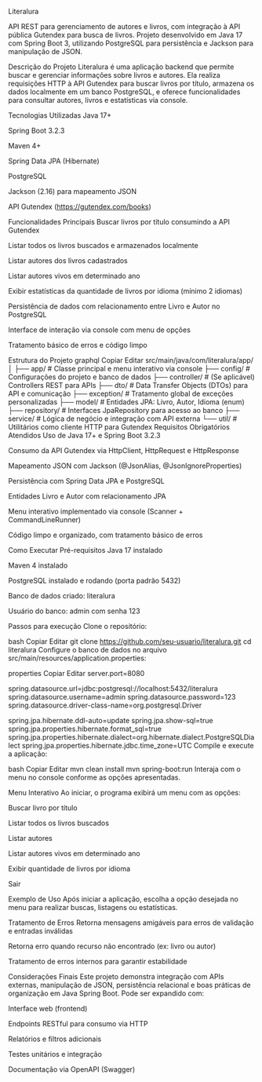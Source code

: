 Literalura

API REST para gerenciamento de autores e livros, com integração à API pública Gutendex para busca de livros. Projeto desenvolvido em Java 17 com Spring Boot 3, utilizando PostgreSQL para persistência e Jackson para manipulação de JSON.

Descrição do Projeto
Literalura é uma aplicação backend que permite buscar e gerenciar informações sobre livros e autores. Ela realiza requisições HTTP à API Gutendex para buscar livros por título, armazena os dados localmente em um banco PostgreSQL, e oferece funcionalidades para consultar autores, livros e estatísticas via console.

Tecnologias Utilizadas
Java 17+

Spring Boot 3.2.3

Maven 4+

Spring Data JPA (Hibernate)

PostgreSQL

Jackson (2.16) para mapeamento JSON

API Gutendex (https://gutendex.com/books)

Funcionalidades Principais
Buscar livros por título consumindo a API Gutendex

Listar todos os livros buscados e armazenados localmente

Listar autores dos livros cadastrados

Listar autores vivos em determinado ano

Exibir estatísticas da quantidade de livros por idioma (mínimo 2 idiomas)

Persistência de dados com relacionamento entre Livro e Autor no PostgreSQL

Interface de interação via console com menu de opções

Tratamento básico de erros e código limpo

Estrutura do Projeto
graphql
Copiar
Editar
src/main/java/com/literalura/app/
│
├── app/              # Classe principal e menu interativo via console
├── config/           # Configurações do projeto e banco de dados
├── controller/       # (Se aplicável) Controllers REST para APIs
├── dto/              # Data Transfer Objects (DTOs) para API e comunicação
├── exception/        # Tratamento global de exceções personalizadas
├── model/            # Entidades JPA: Livro, Autor, Idioma (enum)
├── repository/       # Interfaces JpaRepository para acesso ao banco
├── service/          # Lógica de negócio e integração com API externa
└── util/             # Utilitários como cliente HTTP para Gutendex
Requisitos Obrigatórios Atendidos
Uso de Java 17+ e Spring Boot 3.2.3

Consumo da API Gutendex via HttpClient, HttpRequest e HttpResponse

Mapeamento JSON com Jackson (@JsonAlias, @JsonIgnoreProperties)

Persistência com Spring Data JPA e PostgreSQL

Entidades Livro e Autor com relacionamento JPA

Menu interativo implementado via console (Scanner + CommandLineRunner)

Código limpo e organizado, com tratamento básico de erros

Como Executar
Pré-requisitos
Java 17 instalado

Maven 4 instalado

PostgreSQL instalado e rodando (porta padrão 5432)

Banco de dados criado: literalura

Usuário do banco: admin com senha 123

Passos para execução
Clone o repositório:

bash
Copiar
Editar
git clone https://github.com/seu-usuario/literalura.git
cd literalura
Configure o banco de dados no arquivo src/main/resources/application.properties:

properties
Copiar
Editar
server.port=8080

spring.datasource.url=jdbc:postgresql://localhost:5432/literalura
spring.datasource.username=admin
spring.datasource.password=123
spring.datasource.driver-class-name=org.postgresql.Driver

spring.jpa.hibernate.ddl-auto=update
spring.jpa.show-sql=true
spring.jpa.properties.hibernate.format_sql=true
spring.jpa.properties.hibernate.dialect=org.hibernate.dialect.PostgreSQLDialect
spring.jpa.properties.hibernate.jdbc.time_zone=UTC
Compile e execute a aplicação:

bash
Copiar
Editar
mvn clean install
mvn spring-boot:run
Interaja com o menu no console conforme as opções apresentadas.

Menu Interativo
Ao iniciar, o programa exibirá um menu com as opções:

Buscar livro por título

Listar todos os livros buscados

Listar autores

Listar autores vivos em determinado ano

Exibir quantidade de livros por idioma

Sair

Exemplo de Uso
Após iniciar a aplicação, escolha a opção desejada no menu para realizar buscas, listagens ou estatísticas.

Tratamento de Erros
Retorna mensagens amigáveis para erros de validação e entradas inválidas

Retorna erro quando recurso não encontrado (ex: livro ou autor)

Tratamento de erros internos para garantir estabilidade

Considerações Finais
Este projeto demonstra integração com APIs externas, manipulação de JSON, persistência relacional e boas práticas de organização em Java Spring Boot. Pode ser expandido com:

Interface web (frontend)

Endpoints RESTful para consumo via HTTP

Relatórios e filtros adicionais

Testes unitários e integração

Documentação via OpenAPI (Swagger)



